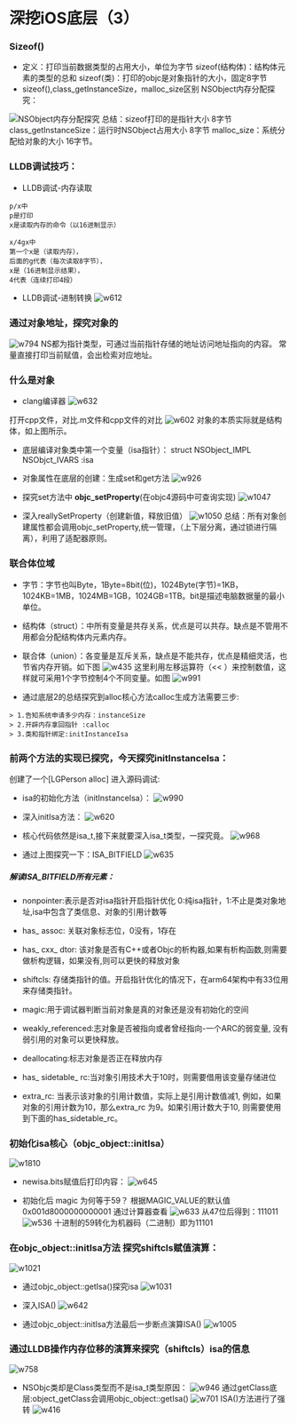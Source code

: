 # 深挖iOS底层（3）
### Sizeof()
* 定义：打印当前数据类型的占用大小，单位为字节
sizeof(结构体)：结构体元素的类型的总和
sizeof(类)：打印的objc是对象指针的大小，固定8字节
* sizeof(),class_getInstanceSize，malloc_size区别
NSObject内存分配探究：

![NSObject内存分配探究](https://cdn.jsdelivr.net/gh/alexgaosun/AGSCDN@1.002/2020/12/1208/817C5AB7-1670-4BF8-B45E-7458FF9FEE50.png)
总结：sizeof打印的是指针大小 8字节
class_getInstanceSize：运行时NSObject占用大小 8字节
malloc_size：系统分配给对象的大小  16字节。

### LLDB调试技巧：
* LLDB调试-内存读取

```
p/x中
p是打印
x是读取内存的命令（以16进制显示）

x/4gx中
第一个x是（读取内存），
后面的g代表（每次读取8字节），
x是（16进制显示结果），
4代表（连续打印4段）
```

* LLDB调试-进制转换
![w612](https://cdn.jsdelivr.net/gh/alexgaosun/AGSCDN@1.002/2020/12/1208/16074232179113.jpg)

### 通过对象地址，探究对象的
![w794](https://cdn.jsdelivr.net/gh/alexgaosun/AGSCDN@1.002/2020/12/1208/16074238732931.jpg)
NS都为指针类型，可通过当前指针存储的地址访问地址指向的内容。
常量直接打印当前赋值，会出检索对应地址。

### 什么是对象
* clang编译器
![w632](https://cdn.jsdelivr.net/gh/alexgaosun/AGSCDN@1.002/2020/12/1208/16074270917065.jpg)

打开cpp文件，对比.m文件和cpp文件的对比
![w602](https://cdn.jsdelivr.net/gh/alexgaosun/AGSCDN@1.002/2020/12/1208/16074272235680.jpg)
对象的本质实际就是结构体，如上图所示。
* 底层编译对象类中第一个变量（isa指针）：
struct NSObject_IMPL NSObjct_IVARS :isa
* 对象属性在底层的创建：生成set和get方法
  ![w926](https://cdn.jsdelivr.net/gh/alexgaosun/AGSCDN@1.002/2020/12/1208/16074274028251.jpg)

* 探究set方法中 **objc_setProperty**(在objc4源码中可查询实现)
![w1047](https://cdn.jsdelivr.net/gh/alexgaosun/AGSCDN@1.002/2020/12/1208/16074275311418.jpg)

* 深入reallySetProperty（创建新值，释放旧值）
![w1050](https://cdn.jsdelivr.net/gh/alexgaosun/AGSCDN@1.002/2020/12/1208/16074285489197.jpg)
总结：所有对象创建属性都会调用objc_setProperty,统一管理，（上下层分离，通过锁进行隔离），利用了适配器原则。

### 联合体位域
* 字节：字节也叫Byte，1Byte=8bit(位)，1024Byte(字节)=1KB，1024KB=1MB，1024MB=1GB，1024GB=1TB。bit是描述电脑数据量的最小单位。
* 结构体（struct）：中所有变量是共存关系，优点是可以共存。缺点是不管用不用都会分配结构体内元素内存。
* 联合体（union）：各变量是互斥关系，缺点是不能共存，优点是精细灵活，也节省内存开销。如下图
![w435](https://cdn.jsdelivr.net/gh/alexgaosun/AGSCDN@1.002/2020/12/1208/16074286685122.jpg)
这里利用左移运算符（<< ）来控制数值，这样就可采用1个字节控制4个不同变量。如图
![w991](https://cdn.jsdelivr.net/gh/alexgaosun/AGSCDN@1.002/2020/12/1208/16074287092650.jpg)

* 通过底层2的总结探究到alloc核心方法calloc生成方法需要三步:
```
> 1.告知系统申请多少内存：instanceSize
> 2.开辟内存拿回指针 :calloc
> 3.类和指针绑定:initInstanceIsa
```

### 前两个方法的实现已探究，今天探究initInstanceIsa：
创建了一个[LGPerson alloc] 进入源码调试:
* isa的初始化方法（initInstanceIsa）：
    ![w990](https://cdn.jsdelivr.net/gh/alexgaosun/AGSCDN@1.002/2020/12/1208/16074291592421.jpg)

* 深入initIsa方法：
![w620](https://cdn.jsdelivr.net/gh/alexgaosun/AGSCDN@1.002/2020/12/1208/16074291920850.jpg)

* 核心代码依然是isa_t,接下来就要深入isa_t类型，一探究竟。
![w968](https://cdn.jsdelivr.net/gh/alexgaosun/AGSCDN@1.002/2020/12/1208/16074292711916.jpg)

* 通过上图探究一下：ISA_BITFIELD
![w635](https://cdn.jsdelivr.net/gh/alexgaosun/AGSCDN@1.002/2020/12/1208/16074293613765.jpg)

##### 解读ISA_BITFIELD所有元素：
* nonpointer:表示是否对isa指针开启指针优化
0:纯isa指针，1:不止是类对象地址,isa中包含了类信息、对象的引用计数等  

* has_ assoc: 关联对象标志位，0没有，1存在

* has_ cxx_ dtor: 该对象是否有C++或者Objc的析构器,如果有析构函数,则需要做析构逻辑，如果没有,则可以更快的释放对象  

* shiftcls:
存储类指针的值。开启指针优化的情况下，在arm64架构中有33位用来存储类指针。

* magic:用于调试器判断当前对象是真的对象还是没有初始化的空间

* weakly_referenced:志对象是否被指向或者曾经指向-一个ARC的弱变量,
没有弱引用的对象可以更快释放。

* deallocating:标志对象是否正在释放内存

* has_ sidetable_ rc:当对象引用技术大于10时，则需要借用该变量存储进位

* extra_rc: 当表示该对象的引用计数值，实际上是引用计数值减1,
例如，如果对象的引用计数为10，那么extra_rc 为9。如果引用计数大于10,
则需要使用到下面的has_sidetable_rc。 

### 初始化isa核心（objc_object::initIsa）
![w1810](https://cdn.jsdelivr.net/gh/alexgaosun/AGSCDN@1.002/2020/12/1208/16074307600637.jpg)

* newisa.bits赋值后打印内容：
  ![w645](https://cdn.jsdelivr.net/gh/alexgaosun/AGSCDN@1.002/2020/12/1208/16074308436496.jpg)

* 初始化后 magic 为何等于59？
根据MAGIC_VALUE的默认值
0x001d8000000000001
通过计算器查看
![w633](https://cdn.jsdelivr.net/gh/alexgaosun/AGSCDN@1.002/2020/12/1208/16074309195127.jpg)
从47位后得到：111011
![w536](https://cdn.jsdelivr.net/gh/alexgaosun/AGSCDN@1.002/2020/12/1208/16074310610795.jpg)
十进制的59转化为机器码（二进制）即为11101

### 在objc_object::initIsa方法 探究shiftcls赋值演算：
![w1021](https://cdn.jsdelivr.net/gh/alexgaosun/AGSCDN@1.002/2020/12/1208/16074311397567.jpg)

* 通过objc_object::getIsa()探究isa
![w1031](https://cdn.jsdelivr.net/gh/alexgaosun/AGSCDN@1.002/2020/12/1208/16074312893285.jpg)

* 深入ISA()
![w642](https://cdn.jsdelivr.net/gh/alexgaosun/AGSCDN@1.002/2020/12/1208/16074313703487.jpg)

* 通过objc_object::initIsa方法最后一步断点演算ISA()
![w1005](https://cdn.jsdelivr.net/gh/alexgaosun/AGSCDN@1.002/2020/12/1208/16074314238511.jpg)

### 通过LLDB操作内存位移的演算来探究（shiftcls）isa的信息
![w758](https://cdn.jsdelivr.net/gh/alexgaosun/AGSCDN@1.002/2020/12/1208/16074315639691.jpg)

* NSObjc类却是Class类型而不是isa_t类型原因：
![w946](https://cdn.jsdelivr.net/gh/alexgaosun/AGSCDN@1.002/2020/12/1208/16074318209004.jpg)
通过getClass底层:object_getClass会调用objc_object::getIsa() 
![w701](https://cdn.jsdelivr.net/gh/alexgaosun/AGSCDN@1.002/2020/12/1208/16074320948787.jpg)
ISA()方法进行了强转
![w416](https://cdn.jsdelivr.net/gh/alexgaosun/AGSCDN@1.002/2020/12/1208/16074321399184.jpg)



    











